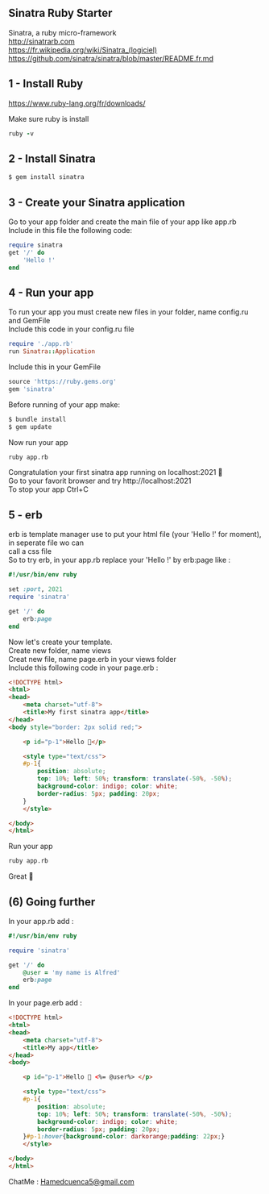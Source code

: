 ## Sinatra Ruby Starter

Sinatra, a ruby micro-framework <br>
http://sinatrarb.com <br>
https://fr.wikipedia.org/wiki/Sinatra_(logiciel) <br>
https://github.com/sinatra/sinatra/blob/master/README.fr.md <br>


## 1 - Install Ruby
https://www.ruby-lang.org/fr/downloads/

Make sure ruby is install
```ruby
ruby -v
```

## 2 - Install Sinatra
```bash
$ gem install sinatra
```

## 3 - Create your Sinatra application
Go to your app folder and create the main file of your app like app.rb <br>
Include in this file the following code:
```ruby
require sinatra
get '/' do
	'Hello !'
end
```

## 4 - Run your app
To run your app you must create new files in your folder, name config.ru and GemFile <br>
Include this code in your config.ru file
```ruby
require './app.rb'
run Sinatra::Application
```
Include this in your GemFile
```ruby
source 'https://ruby.gems.org'
gem 'sinatra'
```

Before running of your app make: 
```bash
$ bundle install
$ gem update
```

Now run your app
```bash
ruby app.rb
```

Congratulation your first sinatra app running on localhost:2021 🎉 <br>
Go to your favorit browser and try http://localhost:2021 <br>
To stop your app Ctrl+C


## 5 - erb
erb is template manager use to put your html file (your 'Hello !' for moment), in seperate file wo can  <br> call a css file <br>
So to try erb, in your app.rb replace your 'Hello !' by erb:page like :
```ruby
#!/usr/bin/env ruby

set :port, 2021
require 'sinatra'

get '/' do
	erb:page
end
```
Now let's create your template. <br>
Create new folder, name views <br>
Creat new file, name page.erb in your views folder <br>
Include this following code in your page.erb :
```html
<!DOCTYPE html>
<html>
<head>
	<meta charset="utf-8">
	<title>My first sinatra app</title>
</head>
<body style="border: 2px solid red;">

	<p id="p-1">Hello 👋</p>

	<style type="text/css">
	#p-1{
		position: absolute;
		top: 10%; left: 50%; transform: translate(-50%, -50%);
		background-color: indigo; color: white;
		border-radius: 5px; padding: 20px;
	}
	</style>

</body>
</html>
```

Run your app
```bash
ruby app.rb
```
Great 🎉

## (6) Going further
In your app.rb add :
```ruby
#!/usr/bin/env ruby

require 'sinatra'

get '/' do
	@user = 'my name is Alfred'
	erb:page
end
```
In your page.erb add :
```html
<!DOCTYPE html>
<html>
<head>
	<meta charset="utf-8">
	<title>My app</title>
</head>
<body>

	<p id="p-1">Hello 👋 <%= @user%> </p>

	<style type="text/css">
	#p-1{
		position: absolute;
		top: 10%; left: 50%; transform: translate(-50%, -50%);
		background-color: indigo; color: white;
		border-radius: 5px; padding: 20px;
	}#p-1:hover{background-color: darkorange;padding: 22px;}
	</style>

</body>
</html>
```

ChatMe : Hamedcuenca5@gmail.com 